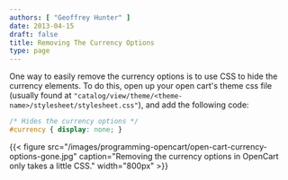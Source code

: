 ```yaml
---
authors: [ "Geoffrey Hunter" ]
date: 2013-04-15
draft: false
title: Removing The Currency Options
type: page
---
```


One way to easily remove the currency options is to use CSS to hide the currency elements. To do this, open up your open cart's theme css file (usually found at `"catalog/view/theme/<theme-name>/stylesheet/stylesheet.css"`), and add the following code:

```css
/* Hides the currency options */
#currency { display: none; }
```

{{< figure src="/images/programming-opencart/open-cart-currency-options-gone.jpg" caption="Removing the currency options in OpenCart only takes a little CSS."  width="800px" >}}
